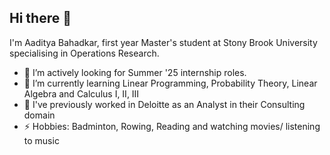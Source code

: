 ## Hi there 👋
I'm Aaditya Bahadkar, first year Master's student at Stony Brook University specialising in Operations Research.
- 🔭 I’m actively looking for Summer '25 internship roles.
- 🌱 I’m currently learning Linear Programming, Probability Theory, Linear Algebra and Calculus I, II, III
- 👯 I've previously worked in Deloitte as an Analyst in their Consulting domain
- ⚡ Hobbies: Badminton, Rowing, Reading and watching movies/ listening to music
<!--
**bestOfaaditya/bestOfaaditya** is a ✨ _special_ ✨ repository because its `README.md` (this file) appears on your GitHub profile.

Here are some ideas to get you started:

-->
